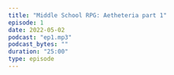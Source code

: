 ```yaml
---
title: "Middle School RPG: Aetheteria part 1"
episode: 1
date: 2022-05-02
podcast: "ep1.mp3"
podcast_bytes: ""
duration: "25:00"
type: episode
---
```


